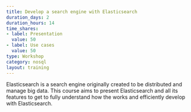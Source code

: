 ```yaml
---
title: Develop a search engine with Elasticsearch
duration_days: 2
duration_hours: 14
time_shares:
- label: Presentation
  value: 50
- label: Use cases
  value: 50
type: Workshop
category: nosql
layout: training
---
```


Elasticsearch is a search engine originally created to be distributed and manage big data. This course aims to present Elasticsearch and all its features to get to fully understand how the  works and efficiently develop with Elasticsearch.
